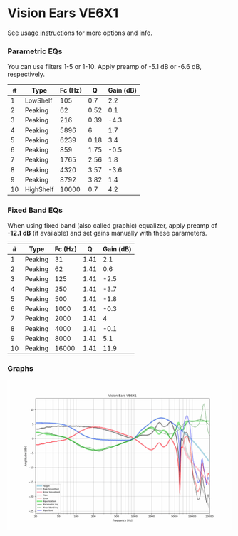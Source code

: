 # Vision Ears VE6X1
See [usage instructions](https://github.com/jaakkopasanen/AutoEq#usage) for more options and info.

### Parametric EQs
You can use filters 1-5 or 1-10. Apply preamp of -5.1 dB or -6.6 dB, respectively.

|   # | Type      |   Fc (Hz) |    Q |   Gain (dB) |
|-----|-----------|-----------|------|-------------|
|   1 | LowShelf  |       105 | 0.7  |         2.2 |
|   2 | Peaking   |        62 | 0.52 |         0.1 |
|   3 | Peaking   |       216 | 0.39 |        -4.3 |
|   4 | Peaking   |      5896 | 6    |         1.7 |
|   5 | Peaking   |      6239 | 0.18 |         3.4 |
|   6 | Peaking   |       859 | 1.75 |        -0.5 |
|   7 | Peaking   |      1765 | 2.56 |         1.8 |
|   8 | Peaking   |      4320 | 3.57 |        -3.6 |
|   9 | Peaking   |      8792 | 3.82 |         1.4 |
|  10 | HighShelf |     10000 | 0.7  |         4.2 |

### Fixed Band EQs
When using fixed band (also called graphic) equalizer, apply preamp of **-12.1 dB** (if available) and set gains manually with these parameters.

|   # | Type    |   Fc (Hz) |    Q |   Gain (dB) |
|-----|---------|-----------|------|-------------|
|   1 | Peaking |        31 | 1.41 |         2.1 |
|   2 | Peaking |        62 | 1.41 |         0.6 |
|   3 | Peaking |       125 | 1.41 |        -2.5 |
|   4 | Peaking |       250 | 1.41 |        -3.7 |
|   5 | Peaking |       500 | 1.41 |        -1.8 |
|   6 | Peaking |      1000 | 1.41 |        -0.3 |
|   7 | Peaking |      2000 | 1.41 |         4   |
|   8 | Peaking |      4000 | 1.41 |        -0.1 |
|   9 | Peaking |      8000 | 1.41 |         5.1 |
|  10 | Peaking |     16000 | 1.41 |        11.9 |

### Graphs
![](./Vision%20Ears%20VE6X1.png)
